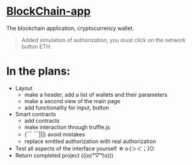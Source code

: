 # [BlockChain-app](https://nekitsan.github.io/blockchain-vue-app/)
The blockchain application, cryptocurrency wallet.

> Added simulation of authorization, you must click on the network button ETH.

# In the plans:
- Layout
  - make a header, add a list of wallets and their parameters
  - make a second view of the main page
  - add functionality for input, button
- Smart contracts
  - add contracts
  - make interaction through truffle.js
  - (￣ ￣|||) avoid mistakes
  - replace emitted authorization with real authorization
- Test all aspects of the interface yourself ☆ｏ(＞＜；)○
- Return completed project (((o(*°▽°*)o)))
